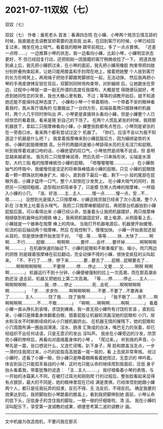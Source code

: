 # 2021-07-11双奴（七）



双奴（七）



双奴（七） 作者：垂死老头 首发：春满四合院
在小嬅、小琴两个贱货忘情互舔的时候，我直接走去调教室把需要的道具挑 出来，在回到客厅的时候，小琴已经回复过来，摊坐在地上喘气，看着我的眼神 跟早前相比，多了一点点畏惧。
『还差一点呀……』
一边推算小琴的状态，我一边看向小嬅，比起小琴，小嬅明显状态更好，不 但已经回复行动，还把刚刚一团狼籍的客厅稍微收拾了一下。
把道具放到桌上后，我先把小嬅抓过来，在小琴的面前，我先把小嬅用橡胶 拘束带把四肢分别折叠拘束起来，让她只能用膝盖和手肘爬在地上，接着把她整 个人放到客厅的长方形椅凳上，再用绳子把他手脚跟凳脚绑在一起，无法动弹。
然后我再把小琴的手用皮镣铐反锁在背后，双脚则同样用拘束带，对折綑绑 后，让她跪坐在旁边，过程中小琴就一直一副无所谓的态度任我摆布，大概是觉 得随便玩就好，考虑到她同性恋的背景，我也大概心里有数。
不过；等等的调教开始后，就不知道她还能不能保持这种态度了。
小嬅和小琴一个带着期待、一个带着不安的眼神看着我时，我从客厅墙角的 位置搬出了一台四方形，前端装着两只细铁棒的机器时，两个人几乎同时惨叫出 声，小琴更是直接转头看向小嬅，但是小嬅整个人已经惊恐的看着我，看来是猜 到自己的下场了。
在两个人慌乱紧张的时候，我把那机器放下，拿起二只按摩棒看向小嬅，小 嬅整张脸都有点苍白，小琴则是紧张的在一旁吞口水，看来两个都有尝试过这个 机器了。
「妳们，应该不会以为我不知道这个机器是什么吧？」
我拿着按摩棒来到小嬅屁股后方，因为綑绑姿势的关係，小嬅的屁股微微翘 高，分开的两腿间是被小琴舔得水亮的无毛淫穴和屁眼。
听到我带着戏谑口吻的话，小嬅绝望的叹口气，小琴依然是闭嘴不说话，但 是明显越来越紧张。
我先将二只按摩棒润滑，然后先把一只串珠形状，尖端是水滴型，大约三指 粗的按摩棒抵住小嬅的屁眼。
「唔喔喔喔喔……………」
在小嬅倒抽气的呼吸中，我缓慢但是坚定的将串珠棒插进小嬅的屁眼，只见 小嬅的屁眼随着一颗一颗珠状的棒身扩大、缩小，直到吞下最后一截，剩下一小 段的尾部在屁眼外面，小嬅才猛呼一口气，整个人软倒在沙发凳上。
在小嬅大喘气的同时，我把另一只相同粗细，造型相对却简单多了，只是模 仿男人肉棒的按摩棒，一样插入小嬅的小穴。
「涨、好涨……主…主人………慢一点………慢一点，受…不…嗯………」
没想到光是插入二只按摩棒，小嬅这贱货就已经来了次小高潮，整个人趴在 沙发凳上吐着舌头喘气。
我把二只按摩棒都插好后，再把那台机器抬到小嬅屁股后面，可以看得出来 小嬅已经认命，低垂着头让我把机器摆好，两只按摩棒相继联到机器伸出的细铁 棒上，我再把机器固定好，接上电源，从侧面看上去，小嬅就是一个被串在按摩 棒上的肉块。
当我打开机器电源后，机器便开始缓慢、轮流的前后抽动两个按摩棒，然后 在我控制下，慢慢加快。
小嬅一开始表现还挺从容的，但是很快便开始发现不对。
「噫…等……等等………快…太快了………啊啊……不行………屁眼……… 啊啊啊………要坏……会坏……要坏掉…………啊啊啊啊啊…………」
在机器快速的抽动下，小嬅的屁眼和不断重複扩张、缩小，肉穴两边的阴唇 则是跟着按摩棒在前后翻动，完全动弹不得的小嬅，很快变疯狂的尖叫起来。
「不、不行了……停、停下来…………要…要去了……屁眼…屁眼要去了… ………啊啊啊啊啊啊………不要呀………停……停止……又要……又………啊啊 啊啊啊…………」
机器运行不到十分钟，小嬅便被强制的拉上一次高潮，而在那高潮余韵还没 退去前，机器又把她拉上第二次高潮。
「等……停………停止……主人……啊啊啊啊啊……………我…停……停止 ……………死…会死………啊啊啊啊啊啊…………」
「求……求求你………啊啊啊啊啊……不要…不要了…不要再来了………… 主人…………饶了我……饶了我呀……………」
「我不敢了……我不……啊啊啊啊啊…………不……不敢…………」
「啊啊……啊啊啊………啊啊…………」
看着小嬅一直从挣扎到哀嚎，求饶到瘫痪，我一直无视小嬅所有讨饶的言语 ，直到后来，小嬅只是摊着身体翻着白眼，翘着屁股让机器轮流姦淫她的屁眼和 小穴，尿水和淫水不时断断续续的从小穴被机器挤出。
在机器无情的摧残下，她的屁眼和小穴周围布满一圈由润滑液、淫水、肠液 汇聚成的白沫，嘴巴无力的张着，却已经组织不出任何话语，只是无意识的发出 淫叫声。
我坐在小嬅旁边的沙发，欣赏完小嬅的惨样后，再看向对面缩着身体的小琴 。
「爬过来。」
听到我的声音，小琴先是一震，张口想说什么，又连忙闭嘴，趴下身子，用 脸和膝盖当支点，一步一滑的往我爬过来，小巧的屁股高高翘着一晃一晃的，看 上去就非常卑贱。
经过小嬅时，还看了小嬅一眼，但小嬅只是睁着眼睛看着她爬过，无意识的 呻吟着。
体会到自己只能孤军奋战的小琴，这时也只能认命的继续爬到我面前，压低 身子抬头看着我，带着犹豫的说道：
「主…主人………」
我仔细看着小琴的表情，与一开始的冰霜美人不同，在被打过耳光和刚刚爬 行的过程后，整张脸看起来显得有点狼狈，最大的不同是，她的眼神里现在已经 满是畏惧，已经体悟到她跟小嬅两个人，都只是任我玩弄的奴隶，反抗不得、无 法反抗、不得反抗。
确定我要的效果达到后，我把脚抬到小琴跪着的膝盖上，看到我把脚伸到她 面前，小琴认命的低下头，压低身子的含住我的脚趾，一根一根的仔细吸吮、清 洁。
我在小嬅的淫叫配乐下，享受第一波调教的成果，顺便思考第二波的调教计 画。
*******************************************************************
文中机器为改造炮机，不要问我在那买




